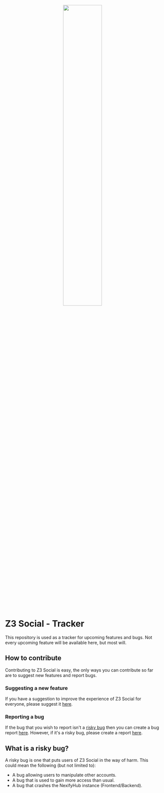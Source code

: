 <p align="center">
  <img src="https://i.imgur.com/1bL0OLp.jpg" width="50%">
</p>

# ZЗ Social - Tracker
This repository is used as a tracker for upcoming features and bugs. Not every upcoming feature will be available here, but most will.

## How to contribute
Contributing to ZЗ Social is easy, the only ways you can contribute so far are to suggest new features and report bugs.

### Suggesting a new feature
If you have a suggestion to improve the experience of ZЗ Social for everyone, please suggest it [here](https://github.com/Z3Social/Tracker/issues/new?assignees=&labels=Enhancement&template=feature_request.md&title=%5BFEATURE%5D+).

### Reporting a bug
If the bug that you wish to report isn't a [risky bug](#what-is-a-risky-bug) then you can create a bug report [here](https://github.com/Z3Social/Tracker/issues/new?assignees=&labels=Bug%2C+Unconfirmed&template=bug_report.md&title=%5BBUG%5D+). However, if it's a risky bug, please create a report [here](https://github.com/Z3Social/Tracker/security/advisories/new).

## What is a risky bug?
A risky bug is one that puts users of ZЗ Social in the way of harm. This could mean the following (but not limited to):
- A bug allowing users to manipulate other accounts.
- A bug that is used to gain more access than usual.
- A bug that crashes the NexifyHub instance (Frontend/Backend).
